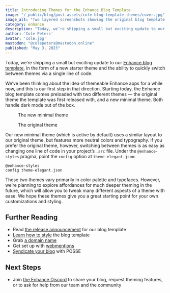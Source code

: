 ```yaml
---
title: Introducing Themes for the Enhance Blog Template
image: "/_public/blog/post-assets/cole-blog-template-themes/cover.jpg"
image_alt: "Two layered screenshots showing the original blog template theme and the new minimal theme"
category: enhance
description: "Today, we’re shipping a small but exciting update to our Enhance blog template, in the form of a new starter theme and the ability to quickly switch between themes via a single line of code."
author: 'Cole Peters'
avatar: 'cole.jpg'
mastodon: "@colepeters@mastodon.online"
published: "May 3, 2023"
---
```


Today, we’re shipping a small but exciting update to our [Enhance blog template](https://github.com/enhance-dev/enhance-blog-template), in the form of a new starter theme and the ability to quickly switch between themes via a single line of code.

We’ve been thinking about the idea of themeable Enhance apps for a while now, and this is our first step in that direction. Starting today, the Enhance blog template comes preloaded with two different themes — the original theme the template was first released with, and a new minimal theme. Both handle dark mode out of the box.

<figure>
  <blog-image src='/_public/blog/post-assets/cole-blog-template-themes/theme-minimal.jpg' alt='The new "minimal" blog theme, featuring sans serif typography in light and dark variants'></blog-image>
  <figcaption>The new minimal theme</figcaption>
</figure>

<figure>
  <blog-image src='/_public/blog/post-assets/cole-blog-template-themes/theme-elegant.jpg' alt='The previous default theme, now called "elegant", featuring a mix of sans serif and serify typography in light and dark variants'></blog-image>
  <figcaption>The original theme</figcaption>
</figure>

Our new minimal theme (which is active by default) uses a similar layout to our original theme, but features more neutral colors and typography. If you prefer the original theme, however, switching between themes is as easy as changing one line of code in your project’s `.arc` file. Under the `@enhance-styles` pragma, point the `config` option at `theme-elegant.json`:

```
@enhance-styles
config theme-elegant.json
```

These two themes vary primarily in color palette and typefaces. However, we’re planning to explore affordances for much deeper theming in the future, which will allow you to tweak many different aspects of a theme with ease. We hope these themes give you a great starting point for your own customizations and styling.

## Further Reading

- Read [the release announcement](/blog/posts/2023-03-17-introducing-the-enhance-blog-template) for our blog template
- [Learn how to style](/blog/posts/2023-04-06-customizing-the-enhance-blog-template) the blog template
- Grab [a domain name](https://begin.com/blog/posts/2023-04-03-begin-domains)
- Get set up with [webmentions](/blog/posts/2023-04-19-webmention-support-in-enhance-blog-template)
- [Syndicate your blog](/blog/posts/2023-04-28-supporting-publish-own-site-syndicate-elsewhere) with POSSE

## Next Steps

- Join [the Enhance Discord](https://enhance.dev/discord) to share your blog, request theming features, or to ask for help from our team and the community
